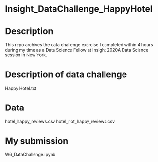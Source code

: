 # Insight_DataChallenge_HappyHotel

# Description
This repo archives the data challenge exercise I completed within 4 hours during my time as a Data Science Fellow at Insight 2020A Data Science session in New York.

# Description of data challenge
Happy Hotel.txt

# Data
hotel_happy_reviews.csv
hotel_not_happy_reviews.csv

# My submission
W6_DataChallenge.ipynb
